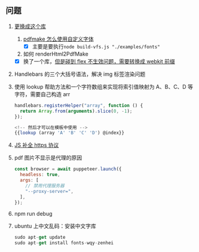 ## 问题

1. [更换成这个库](https://github.com/chuongtrh/html_to_pdf)
   1. [pdfmake 怎么使用自定义字体](https://pdfmake.github.io/docs/0.1/fonts/custom-fonts-client-side/vfs/)
      - [x] 主要是要执行`node build-vfs.js "./examples/fonts"`
   2. 如何 renderHtml2PdfMake
   - [x] 换了一个库，[但是碰到 flex 不生效问题，需要转换成 webkit 前缀](https://github.com/marcbachmann/node-html-pdf/issues/24#:~:text=https%3A//autoprefixer.github.io/)
2. Handlebars 的三个大括号语法，解决 img 标签渲染问题
3. 使用 lookup 帮助方法和一个字符数组来实现将索引值映射为 A、B、C、D 等字符，需要自己构造 arr

   ```js
   handlebars.registerHelper("array", function () {
     return Array.from(arguments).slice(0, -1);
   });

   <!-- 然后才可以在模板中使用 -->
   {{lookup (array 'A' 'B' 'C' 'D') @index}}
   ```

4. [JS 补全 https 协议](https://blog.csdn.net/gao_shao_liang/article/details/40426857)
5. pdf 图片不显示是代理的原因
   ```js
   const browser = await puppeteer.launch({
     headless: true,
     args: [
       // 禁用代理服务器
       "--proxy-server=",
     ],
   });
   ```
6. npm run debug
7. ubuntu 上中文乱码：安装中文字库
   ```js
   sudo apt-get update
   sudo apt-get install fonts-wqy-zenhei
   ```
